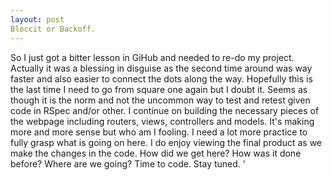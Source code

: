 ```yaml
---
layout: post
Bloccit or Backoff.
---
```


So I just got a bitter lesson in GiHub and needed to re-do my project. Actually it was a blessing in disguise as the second time around was way faster and also easier to connect the dots along the way. Hopefully this is the last time I need to go from square one again but I doubt it. Seems as though it is the norm and not the uncommon way to test and retest given code in RSpec and/or other. I continue on building the necessary pieces of the webpage including routers, views, controllers and models. It's making more and more sense but who am I fooling. I need a lot more practice to fully grasp what is going on here. I do enjoy viewing the final product as we make the changes in the code. How did we get here? How was it done before? Where are we going? Time to code. Stay tuned. '